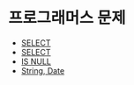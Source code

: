 # 프로그래머스 문제

- [SELECT](https://school.programmers.co.kr/learn/courses/30/lessons/133024)
- [SELECT](https://school.programmers.co.kr/learn/courses/30/lessons/132203)
- [IS NULL](https://school.programmers.co.kr/learn/courses/30/lessons/131114)
- [String, Date](https://school.programmers.co.kr/learn/courses/30/lessons/59047)
